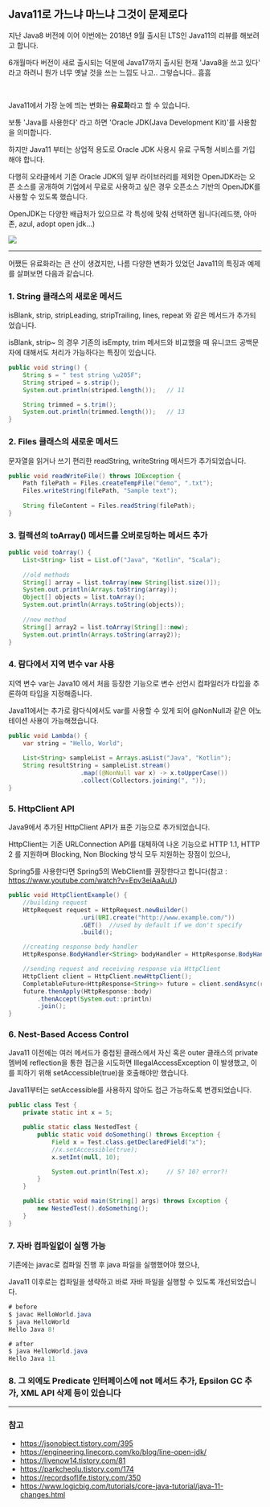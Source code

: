 ## Java11로 가느냐 마느냐 그것이 문제로다

지난 Java8 버전에 이어 이번에는 2018년 9월 출시된 LTS인 Java11의 리뷰를 해보려고 합니다.

6개월마다 버전이 새로 출시되는 덕분에 Java17까지 출시된 현재 'Java8을 쓰고 있다' 라고 하려니 뭔가 너무 옛날 것을 쓰는 느낌도 나고.. 그렇습니다.. 흠흠

<br>

Java11에서 가장 눈에 띄는 변화는 **유료화**라고 할 수 있습니다.

보통 'Java를 사용한다' 라고 하면 'Oracle JDK(Java Development Kit)'를 사용함을 의미합니다.

하지만 Java11 부터는 상업적 용도로 Oracle JDK 사용시 유료 구독형 서비스를 가입해야 합니다.

다행히 오라클에서 기존 Oracle JDK의 일부 라이브러리를 제외한 OpenJDK라는 오픈 소스를 공개하여 기업에서 무료로 사용하고 싶은 경우 오픈소스 기반의 OpenJDK를 사용할 수 있도록 했습니다.

OpenJDK는 다양한 배급처가 있으므로 각 특성에 맞춰 선택하면 됩니다(레드햇, 아마존, azul, adopt open jdk...)

![](https://engineering.linecorp.com/wp-content/uploads/2019/04/jdk_distributions-3-1-1024x502.png)


--- 


어쨌든 유료화라는 큰 산이 생겼지만, 나름 다양한 변화가 있었던 Java11의 특징과 예제를 살펴보면 다음과 같습니다.


### 1. String 클래스의 새로운 메서드

isBlank, strip, stripLeading, stripTrailing, lines, repeat 와 같은 메서드가 추가되었습니다.

isBlank, strip~ 의 경우 기존의 isEmpty, trim 메서드와 비교했을 때 유니코드 공백문자에 대해서도 처리가 가능하다는 특징이 있습니다.

```java
public void string() {
	String s = " test string \u205F";
	String striped = s.strip();
	System.out.println(striped.length());	// 11

	String trimmed = s.trim();
	System.out.println(trimmed.length());	// 13
}
```

### 2. Files 클래스의 새로운 메서드

문자열을 읽거나 쓰기 편리한 readString, writeString 메서드가 추가되었습니다.

```java
public void readWriteFile() throws IOException {
	Path filePath = Files.createTempFile("demo", ".txt");
	Files.writeString(filePath, "Sample text");
    
	String fileContent = Files.readString(filePath);
}
```


### 3. 컬랙션의 toArray() 메서드를 오버로딩하는 메서드 추가
```java
public void toArray() {
	List<String> list = List.of("Java", "Kotlin", "Scala");
	
	//old methods
	String[] array = list.toArray(new String[list.size()]);
	System.out.println(Arrays.toString(array));
	Object[] objects = list.toArray();
	System.out.println(Arrays.toString(objects));
      
	//new method
	String[] array2 = list.toArray(String[]::new);
	System.out.println(Arrays.toString(array2));
}
```

### 4. 람다에서 지역 변수 var 사용

지역 변수 var는 Java10 에서 처음 등장한 기능으로 변수 선언시 컴파일러가 타입을 추론하여 타입을 지정해줍니다.

Java11에서는 추가로 람다식에서도 var를 사용할 수 있게 되어 @NonNull과 같은 어노테이션 사용이 가능해졌습니다.
```java
public void Lambda() {
	var string = "Hello, World";
    
	List<String> sampleList = Arrays.asList("Java", "Kotlin"); 
	String resultString = sampleList.stream() 
					.map((@NonNull var x) -> x.toUpperCase()) 
					.collect(Collectors.joining(", "));
}
```

### 5. HttpClient API

Java9에서 추가된 HttpClient API가 표준 기능으로 추가되었습니다.

HttpClient는 기존 URLConnection API를 대체하여 나온 기능으로 HTTP 1.1, HTTP 2 를 지원하며 Blocking, Non Blocking 방식 모두 지원하는 장점이 있으나, 

Spring5를 사용한다면 Spring5의 WebClient를 권장한다고 합니다(참고 : https://www.youtube.com/watch?v=Epv3eiAaAuU) 
```java
public void HttpClientExample() {
	//building request
	HttpRequest request = HttpRequest.newBuilder()
					.uri(URI.create("http://www.example.com/"))
					.GET()	//used by default if we don't specify
					.build();

	//creating response body handler
	HttpResponse.BodyHandler<String> bodyHandler = HttpResponse.BodyHandlers.ofString();

	//sending request and receiving response via HttpClient
	HttpClient client = HttpClient.newHttpClient();
	CompletableFuture<HttpResponse<String>> future = client.sendAsync(request, bodyHandler);
	future.thenApply(HttpResponse::body)
		.thenAccept(System.out::println)
		.join();
}
```

### 6. Nest-Based Access Control

Java11 이전에는 여러 메서드가 중첩된 클래스에서 자신 혹은 outer 클래스의 private 멤버에 reflection을 통한 접근을 시도하면 IllegalAccessException 이 발생했고, 이를 피하기 위해 setAccessible(true)을 호출해야만 했습니다.

Java11부터는 setAccessible를 사용하지 않아도 접근 가능하도록 변경되었습니다.
```java
public class Test {
    private static int x = 5;

    public static class NestedTest {
        public static void doSomething() throws Exception {
            Field x = Test.class.getDeclaredField("x");
            //x.setAccessible(true);
            x.setInt(null, 10);

            System.out.println(Test.x);		// 5? 10? error?!
        }
    }

    public static void main(String[] args) throws Exception {
        new NestedTest().doSomething();
    }
}
```



### 7. 자바 컴파일없이 실행 가능

기존에는 javac로 컴파일 진행 후 java 파일을 실행했어야 했으나,

Java11 이후로는 컴파일을 생략하고 바로 자바 파일을 실행할 수 있도록 개선되었습니다.
```java
# before
$ javac HelloWorld.java
$ java HelloWorld 
Hello Java 8!

# after
$ java HelloWorld.java
Hello Java 11
```

### 8. 그 외에도 Predicate 인터페이스에 not 메서드 추가, Epsilon GC 추가, XML API 삭제 등이 있습니다


---



### 참고
+ https://jsonobject.tistory.com/395
+ https://engineering.linecorp.com/ko/blog/line-open-jdk/
+ https://livenow14.tistory.com/81
+ https://parkcheolu.tistory.com/174
+ https://recordsoflife.tistory.com/350
+ https://www.logicbig.com/tutorials/core-java-tutorial/java-11-changes.html﻿
